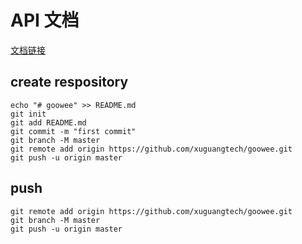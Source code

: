 # API 文档

[文档链接](https://doc.goowee.cn/)

## create respository

```shell
echo "# goowee" >> README.md
git init
git add README.md
git commit -m "first commit"
git branch -M master
git remote add origin https://github.com/xuguangtech/goowee.git
git push -u origin master
```

## push

```shell
git remote add origin https://github.com/xuguangtech/goowee.git
git branch -M master
git push -u origin master
```
